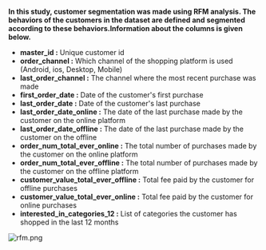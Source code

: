 **In this study, customer segmentation was made using RFM analysis. The behaviors of the customers in the dataset are defined and segmented according to these behaviors.Information about the columns is given below.**
* **master_id :** Unique customer id
* **order_channel :** Which channel of the shopping platform is used (Android, ios, Desktop, Mobile)
* **last_order_channel :** The channel where the most recent purchase was made
* **first_order_date :** Date of the customer's first purchase
* **last_order_date :** Date of the customer's last purchase
* **last_order_date_online :** The date of the last purchase made by the customer on the online platform
* **last_order_date_offline :** The date of the last purchase made by the customer on the offline
* **order_num_total_ever_online :** The total number of purchases made by the customer on the online platform
* **order_num_total_ever_offline :** The total number of purchases made by the customer on the offline platform
* **customer_value_total_ever_offline :** Total fee paid by the customer for offline purchases
* **customer_value_total_ever_online :** Total fee paid by the customer for online purchases
* **interested_in_categories_12  :** List of categories the customer has shopped in the last 12 months

![rfm.png](attachment:43de1309-e987-442c-b2ca-927e2f7acbaf.png)
